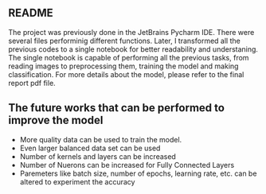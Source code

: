 <h2>README</h2>
The project was previously done in the JetBrains Pycharm IDE.
There were several files performinig different functions.
Later, I transformed all the previous codes to a single  notebook for better readability and understaning.
The single notebook is capable of performing all the previous tasks, from reading images to preprocessing them, training the model and making classification.
For more details about the model, please refer to the final report pdf file.


<h2> The future works that can be performed to improve the model </h2>
<ul>
  <li> More quality data can be used to train the model. </li>
  <li> Even larger balanced data set can be used </li>
  <li> Number of kernels and layers can be increased </li>
  <li> Number of Nuerons can be increased for Fully Connected Layers </li>
  <li> Paremeters like batch size, number of epochs, learning rate, etc. can be altered to experiment the accuracy </li>
 </ul>
  
